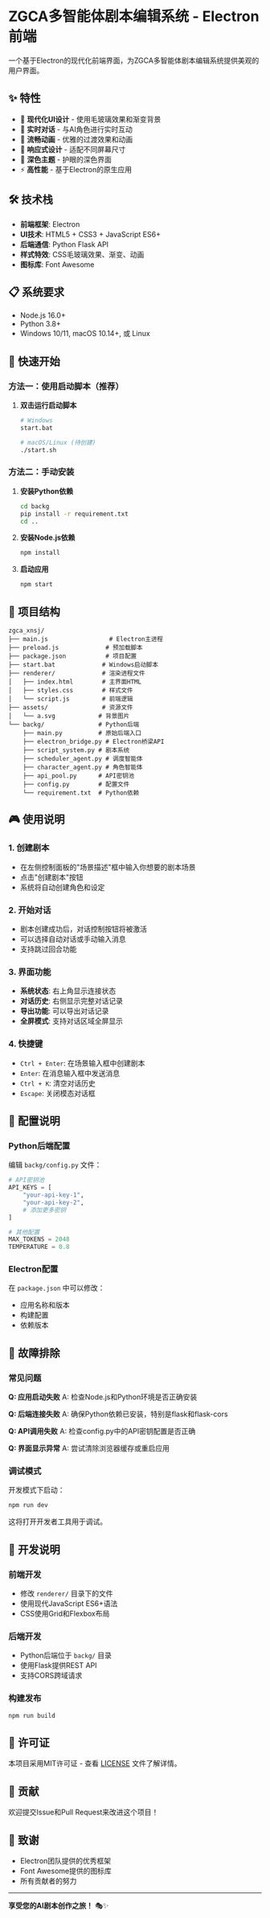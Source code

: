  # ZGCA多智能体剧本编辑系统 - Electron前端

一个基于Electron的现代化前端界面，为ZGCA多智能体剧本编辑系统提供美观的用户界面。

## ✨ 特性

- 🎨 **现代化UI设计** - 使用毛玻璃效果和渐变背景
- 🔄 **实时对话** - 与AI角色进行实时互动
- 💫 **流畅动画** - 优雅的过渡效果和动画
- 📱 **响应式设计** - 适配不同屏幕尺寸
- 🌙 **深色主题** - 护眼的深色界面
- ⚡ **高性能** - 基于Electron的原生应用

## 🛠️ 技术栈

- **前端框架**: Electron
- **UI技术**: HTML5 + CSS3 + JavaScript ES6+
- **后端通信**: Python Flask API
- **样式特效**: CSS毛玻璃效果、渐变、动画
- **图标库**: Font Awesome

## 📋 系统要求

- Node.js 16.0+ 
- Python 3.8+
- Windows 10/11, macOS 10.14+, 或 Linux

## 🚀 快速开始

### 方法一：使用启动脚本（推荐）

1. **双击运行启动脚本**
   ```bash
   # Windows
   start.bat
   
   # macOS/Linux (待创建)
   ./start.sh
   ```

### 方法二：手动安装

1. **安装Python依赖**
   ```bash
   cd backg
   pip install -r requirement.txt
   cd ..
   ```

2. **安装Node.js依赖**
   ```bash
   npm install
   ```

3. **启动应用**
   ```bash
   npm start
   ```

## 📁 项目结构

```
zgca_xnsj/
├── main.js                 # Electron主进程
├── preload.js             # 预加载脚本
├── package.json           # 项目配置
├── start.bat             # Windows启动脚本
├── renderer/             # 渲染进程文件
│   ├── index.html        # 主界面HTML
│   ├── styles.css        # 样式文件
│   └── script.js         # 前端逻辑
├── assets/               # 资源文件
│   └── a.svg            # 背景图片
└── backg/               # Python后端
    ├── main.py          # 原始后端入口
    ├── electron_bridge.py # Electron桥梁API
    ├── script_system.py # 剧本系统
    ├── scheduler_agent.py # 调度智能体
    ├── character_agent.py # 角色智能体
    ├── api_pool.py      # API密钥池
    ├── config.py        # 配置文件
    └── requirement.txt  # Python依赖
```

## 🎮 使用说明

### 1. 创建剧本
- 在左侧控制面板的"场景描述"框中输入你想要的剧本场景
- 点击"创建剧本"按钮
- 系统将自动创建角色和设定

### 2. 开始对话
- 剧本创建成功后，对话控制按钮将被激活
- 可以选择自动对话或手动输入消息
- 支持跳过回合功能

### 3. 界面功能
- **系统状态**: 右上角显示连接状态
- **对话历史**: 右侧显示完整对话记录
- **导出功能**: 可以导出对话记录
- **全屏模式**: 支持对话区域全屏显示

### 4. 快捷键
- `Ctrl + Enter`: 在场景输入框中创建剧本
- `Enter`: 在消息输入框中发送消息
- `Ctrl + K`: 清空对话历史
- `Escape`: 关闭模态对话框

## 🔧 配置说明

### Python后端配置
编辑 `backg/config.py` 文件：
```python
# API密钥池
API_KEYS = [
    "your-api-key-1",
    "your-api-key-2",
    # 添加更多密钥
]

# 其他配置
MAX_TOKENS = 2048
TEMPERATURE = 0.8
```

### Electron配置
在 `package.json` 中可以修改：
- 应用名称和版本
- 构建配置
- 依赖版本

## 🐛 故障排除

### 常见问题

**Q: 应用启动失败**
A: 检查Node.js和Python环境是否正确安装

**Q: 后端连接失败**
A: 确保Python依赖已安装，特别是flask和flask-cors

**Q: API调用失败**
A: 检查config.py中的API密钥配置是否正确

**Q: 界面显示异常**
A: 尝试清除浏览器缓存或重启应用

### 调试模式
开发模式下启动：
```bash
npm run dev
```
这将打开开发者工具用于调试。

## 🔄 开发说明

### 前端开发
- 修改 `renderer/` 目录下的文件
- 使用现代JavaScript ES6+语法
- CSS使用Grid和Flexbox布局

### 后端开发
- Python后端位于 `backg/` 目录
- 使用Flask提供REST API
- 支持CORS跨域请求

### 构建发布
```bash
npm run build
```

## 📄 许可证

本项目采用MIT许可证 - 查看 [LICENSE](LICENSE) 文件了解详情。

## 🤝 贡献

欢迎提交Issue和Pull Request来改进这个项目！

## 🙏 致谢

- Electron团队提供的优秀框架
- Font Awesome提供的图标库
- 所有贡献者的努力

---

**享受您的AI剧本创作之旅！** 🎭✨